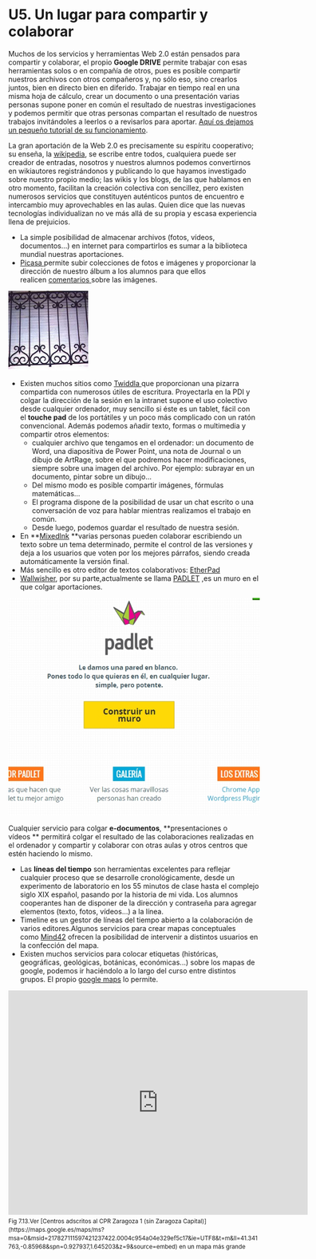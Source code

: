 
# U5. Un lugar para compartir y colaborar

Muchos de los servicios y herramientas Web 2.0 están pensados para compartir y colaborar, el propio **Google DRIVE** permite trabajar con esas herramientas solos o en compañía de otros, pues es posible compartir nuestros archivos con otros compañeros y, no sólo eso, sino crearlos juntos, bien en directo bien en diferido. Trabajar en tiempo real en una misma hoja de cálculo, crear un documento o una presentación varias personas supone poner en común el resultado de nuestras investigaciones y podemos permitir que otras personas compartan el resultado de nuestros trabajos invitándoles a leerlos o a revisarlos para aportar. [Aquí os dejamos un pequeño tutorial de su funcionamiento](https://catedu.github.io/curso-google-drive/).

La gran aportación de la Web 2.0 es precisamente su espíritu cooperativo; su enseña, la [wikipedia](http://es.wikipedia.org/wiki/Wikipedia:Portada), se escribe entre todos, cualquiera puede ser creador de entradas, nosotros y nuestros alumnos podemos convertirnos en wikiautores registrándonos y publicando lo que hayamos investigado sobre nuestro propio medio; las wikis y los blogs, de las que hablamos en otro momento, facilitan la creación colectiva con sencillez, pero existen numerosos servicios que constituyen auténticos puntos de encuentro e intercambio muy aprovechables en las aulas. Quien dice que las nuevas tecnologías individualizan no ve más allá de su propia y escasa experiencia llena de prejuicios.

- La simple posibilidad de almacenar archivos (fotos, vídeos, documentos...) en internet para compartirlos es sumar a la biblioteca mundial nuestras aportaciones. 
- [Picasa ](http://picasaweb.google.com/lh/editCaptions?tok=Q_RnRWJdTpbFWGGub0hmykeuoio&amp;uname=jrolalla&amp;aid=5421051472661093121)permite subir colecciones de fotos e imágenes y proporcionar la dirección de nuestro álbum a los alumnos para que ellos realicen [comentarios ](http://picasaweb.google.com/jrolalla/Matematicas#5421051637751075650)sobre las imágenes.

![7.10.Tomado de "Escuela 2.0" de JR Olalla.](img/verja.jpg)

* Existen muchos sitios como [Twiddla ](http://www.twiddla.com/)que proporcionan una pizarra compartida con numerosos útiles de escritura. Proyectarla en la PDI y colgar la dirección de la sesión en la intranet supone el uso colectivo desde cualquier ordenador, muy sencillo si éste es un tablet, fácil con el **touche pad** de los portátiles y un poco más complicado con un ratón convencional. Además podemos añadir texto, formas o multimedia y compartir otros elementos:
    - cualquier archivo que tengamos en el ordenador: un documento de Word, una diapositiva de Power Point, una nota de Journal o un dibujo de ArtRage, sobre el que podremos hacer modificaciones, siempre sobre una imagen del archivo. Por ejemplo: subrayar en un documento, pintar sobre un dibujo...
    - Del mismo modo es posible compartir imágenes, fórmulas matemáticas...
    - El programa dispone de la posibilidad de usar un chat escrito o una conversación de voz para hablar mientras realizamos el trabajo en común.
    - Desde luego, podemos guardar el resultado de nuestra sesión.
*   En **[Mixedlnk](http://mixedink.com/topic.php) **varias personas pueden colaborar escribiendo un texto sobre un tema determinado, permite el control de las versiones y deja a los usuarios que voten por los mejores párrafos, siendo creada automáticamente la versión final.
*   Más sencillo es otro editor de textos colaborativos: [EtherPad](http://etherpad.org/)
*   [Wallwisher](http://www.wallwisher.com/), por su parte,actualmente se llama [PADLET](http://padlet.com/) ,es un muro en el que colgar aportaciones.

[![7.11.Captura de pantalla.](img/capturadaPADLET.jpg)](http://padlet.com/)

Cualquier servicio para colgar **e-documentos**, **presentaciones o vídeos ** permitirá colgar el resultado de las colaboraciones realizadas en el ordenador y compartir y colaborar con otras aulas y otros centros que estén haciendo lo mismo.

- Las **líneas del tiempo** son herramientas excelentes para reflejar cualquier proceso que se desarrolle cronológicamente, desde un experimento de laboratorio en los 55 minutos de clase hasta el complejo siglo XIX español, pasando por la historia de mi vida. Los alumnos cooperantes han de disponer de la dirección y contraseña para agregar elementos (texto, fotos, vídeos...) a la línea.
- Timeline es un gestor de líneas del tiempo abierto a la colaboración de varios editores.Algunos servicios para crear mapas conceptuales como [Mind42](http://mind42.com/mindmaps) ofrecen la posibilidad de intervenir a distintos usuarios en la confección del mapa.
- Existen muchos servicios para colocar etiquetas (históricas, geográficas, geológicas, botánicas, económicas...) sobre los mapas de google, podemos ir haciéndolo a lo largo del curso entre distintos grupos. El propio [google maps](https://maps.google.es/) lo permite.

<iframe frameborder="0" height="450" marginheight="0" marginwidth="0" scrolling="no" src="https://maps.google.es/maps/ms?msa=0&amp;msid=217827111597421237422.0004c954a04e329ef5c17&amp;ie=UTF8&amp;t=m&amp;ll=41.341763,-0.85968&amp;spn=0.927937,1.645203&amp;z=9&amp;output=embed" width="600"></iframe><br/><small>Fig 7.13.Ver [Centros adscritos al CPR Zaragoza 1 (sin Zaragoza Capital)](https://maps.google.es/maps/ms?msa=0&amp;msid=217827111597421237422.0004c954a04e329ef5c17&amp;ie=UTF8&amp;t=m&amp;ll=41.341763,-0.85968&amp;spn=0.927937,1.645203&amp;z=9&amp;source=embed) en un mapa más grande</small>

